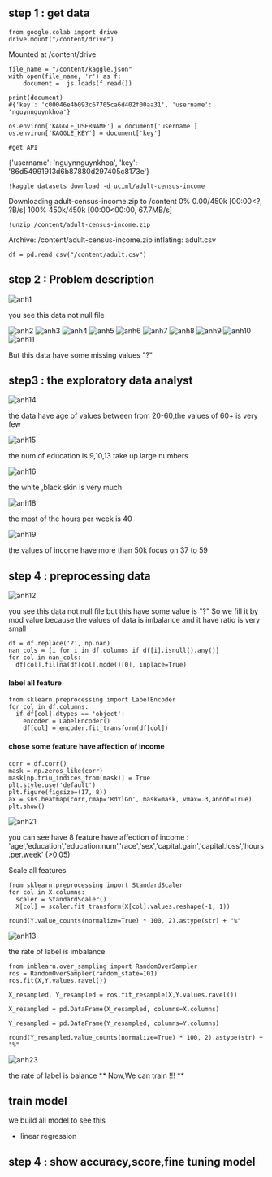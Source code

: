## step 1 : get data

```
from google.colab import drive
drive.mount("/content/drive")
```
Mounted at /content/drive
```
file_name = "/content/kaggle.json"
with open(file_name, 'r') as f:
    document =  js.loads(f.read())
    
print(document)
#{'key': 'c00046e4b093c67705ca6d402f00aa31', 'username': 'nguynnguynkhoa'}

os.environ['KAGGLE_USERNAME'] = document['username']
os.environ['KAGGLE_KEY'] = document['key']

#get API
```
{'username': 'nguynnguynkhoa', 'key': '86d54991913d6b87880d297405c8173e'}
```
!kaggle datasets download -d uciml/adult-census-income
```
Downloading adult-census-income.zip to /content
  0% 0.00/450k [00:00<?, ?B/s]
100% 450k/450k [00:00<00:00, 67.7MB/s]
```
!unzip /content/adult-census-income.zip
```
Archive:  /content/adult-census-income.zip
  inflating: adult.csv               
```
df = pd.read_csv("/content/adult.csv")
```

## step 2 : Problem description
![anh1](https://github.com/Tdpro1612/tutorial_data_science/blob/f384eb9f4916096c0123f19661acad7151a5a67e/dt/anh1.jpg)

you see this data not null file

![anh2](https://github.com/Tdpro1612/tutorial_data_science/blob/f384eb9f4916096c0123f19661acad7151a5a67e/dt/anh2.jpg)
![anh3](https://github.com/Tdpro1612/tutorial_data_science/blob/f384eb9f4916096c0123f19661acad7151a5a67e/dt/anh3.jpg)
![anh4](https://github.com/Tdpro1612/tutorial_data_science/blob/f384eb9f4916096c0123f19661acad7151a5a67e/dt/anh4.jpg)
![anh5](https://github.com/Tdpro1612/tutorial_data_science/blob/f384eb9f4916096c0123f19661acad7151a5a67e/dt/anh5.jpg)
![anh6](https://github.com/Tdpro1612/tutorial_data_science/blob/f384eb9f4916096c0123f19661acad7151a5a67e/dt/anh6.jpg)
![anh7](https://github.com/Tdpro1612/tutorial_data_science/blob/f384eb9f4916096c0123f19661acad7151a5a67e/dt/anh7.jpg)
![anh8](https://github.com/Tdpro1612/tutorial_data_science/blob/f384eb9f4916096c0123f19661acad7151a5a67e/dt/anh8.jpg)
![anh9](https://github.com/Tdpro1612/tutorial_data_science/blob/f384eb9f4916096c0123f19661acad7151a5a67e/dt/anh9.jpg)
![anh10](https://github.com/Tdpro1612/tutorial_data_science/blob/f384eb9f4916096c0123f19661acad7151a5a67e/dt/anh10.jpg)
![anh11](https://github.com/Tdpro1612/tutorial_data_science/blob/f384eb9f4916096c0123f19661acad7151a5a67e/dt/anh11.jpg)

But this data have some missing values "?"

## step3 : the exploratory data analyst

![anh14](https://github.com/Tdpro1612/tutorial_data_science/blob/f384eb9f4916096c0123f19661acad7151a5a67e/dt/anh14.jpg)

the data have age of values between from 20-60,the values of 60+ is very few

![anh15](https://github.com/Tdpro1612/tutorial_data_science/blob/f384eb9f4916096c0123f19661acad7151a5a67e/dt/anh15.jpg)

the num of education is 9,10,13 take up large numbers

![anh16](https://github.com/Tdpro1612/tutorial_data_science/blob/f384eb9f4916096c0123f19661acad7151a5a67e/dt/anh16.jpg)

the white ,black skin is very much

![anh18](https://github.com/Tdpro1612/tutorial_data_science/blob/f384eb9f4916096c0123f19661acad7151a5a67e/dt/anh18.jpg)


the most of the hours per week is 40


![anh19](https://github.com/Tdpro1612/tutorial_data_science/blob/f384eb9f4916096c0123f19661acad7151a5a67e/dt/anh19.jpg)

the values of income have more than 50k focus on 37 to 59

## step 4 : preprocessing data
![anh12](https://github.com/Tdpro1612/tutorial_data_science/blob/f384eb9f4916096c0123f19661acad7151a5a67e/dt/anh12.jpg)

you see this data not null file but this have some value is "?" 
So we fill it by mod value because the values of data is imbalance and it have ratio is very small
```
df = df.replace('?', np.nan)
nan_cols = [i for i in df.columns if df[i].isnull().any()]
for col in nan_cols:
  df[col].fillna(df[col].mode()[0], inplace=True)
```
#### label all feature
```
from sklearn.preprocessing import LabelEncoder
for col in df.columns:
  if df[col].dtypes == 'object':
    encoder = LabelEncoder()
    df[col] = encoder.fit_transform(df[col])
```
#### chose some feature have affection of income
```
corr = df.corr()
mask = np.zeros_like(corr)
mask[np.triu_indices_from(mask)] = True
plt.style.use('default')
plt.figure(figsize=(17, 8))
ax = sns.heatmap(corr,cmap='RdYlGn', mask=mask, vmax=.3,annot=True)
plt.show()
```

![anh21](https://github.com/Tdpro1612/tutorial_data_science/blob/f384eb9f4916096c0123f19661acad7151a5a67e/dt/anh22.jpg)

you can see have 8 feature have affection of income : 'age','education','education.num','race','sex','capital.gain','capital.loss','hours.per.week' (>0.05)

Scale all features

```
from sklearn.preprocessing import StandardScaler
for col in X.columns:
  scaler = StandardScaler()
  X[col] = scaler.fit_transform(X[col].values.reshape(-1, 1))
```

```
round(Y.value_counts(normalize=True) * 100, 2).astype(str) + "%"
```

![anh13](https://github.com/Tdpro1612/tutorial_data_science/blob/f384eb9f4916096c0123f19661acad7151a5a67e/dt/anh13.jpg)

the rate of label is imbalance

```
from imblearn.over_sampling import RandomOverSampler
ros = RandomOverSampler(random_state=101)
ros.fit(X,Y.values.ravel())

X_resampled, Y_resampled = ros.fit_resample(X,Y.values.ravel())

X_resampled = pd.DataFrame(X_resampled, columns=X.columns)

Y_resampled = pd.DataFrame(Y_resampled, columns=Y.columns)
```
```
round(Y_resampled.value_counts(normalize=True) * 100, 2).astype(str) + "%"
```
![anh23](https://github.com/Tdpro1612/tutorial_data_science/blob/a4f2fcd0f64b7c34263b95f4bb4cb40e4469f9f2/dt/anh23.jpg)

the rate of label is balance
** Now,We can train !!! **
## train model

we build all model to see this
- linear regression

## step 4 : show accuracy,score,fine tuning model
